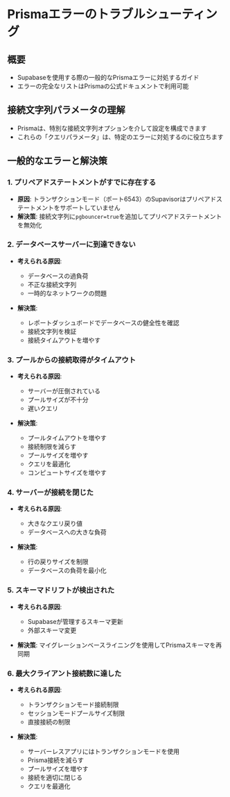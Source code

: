 # Prismaエラーのトラブルシューティング

## 概要

- Supabaseを使用する際の一般的なPrismaエラーに対処するガイド
- エラーの完全なリストはPrismaの公式ドキュメントで利用可能

## 接続文字列パラメータの理解

- Prismaは、特別な接続文字列オプションを介して設定を構成できます
- これらの「クエリパラメータ」は、特定のエラーに対処するのに役立ちます

## 一般的なエラーと解決策

### 1. プリペアドステートメントがすでに存在する

- **原因**: トランザクションモード（ポート6543）のSupavisorはプリペアドステートメントをサポートしていません
- **解決策**: 接続文字列に`pgbouncer=true`を追加してプリペアドステートメントを無効化

### 2. データベースサーバーに到達できない

- **考えられる原因**:
  - データベースの過負荷
  - 不正な接続文字列
  - 一時的なネットワークの問題

- **解決策**:
  - レポートダッシュボードでデータベースの健全性を確認
  - 接続文字列を検証
  - 接続タイムアウトを増やす

### 3. プールからの接続取得がタイムアウト

- **考えられる原因**:
  - サーバーが圧倒されている
  - プールサイズが不十分
  - 遅いクエリ

- **解決策**:
  - プールタイムアウトを増やす
  - 接続制限を減らす
  - プールサイズを増やす
  - クエリを最適化
  - コンピュートサイズを増やす

### 4. サーバーが接続を閉じた

- **考えられる原因**:
  - 大きなクエリ戻り値
  - データベースへの大きな負荷

- **解決策**:
  - 行の戻りサイズを制限
  - データベースの負荷を最小化

### 5. スキーマドリフトが検出された

- **考えられる原因**:
  - Supabaseが管理するスキーマ更新
  - 外部スキーマ変更

- **解決策**: マイグレーションベースライニングを使用してPrismaスキーマを再同期

### 6. 最大クライアント接続数に達した

- **考えられる原因**:
  - トランザクションモード接続制限
  - セッションモードプールサイズ制限
  - 直接接続の制限

- **解決策**:
  - サーバーレスアプリにはトランザクションモードを使用
  - Prisma接続を減らす
  - プールサイズを増やす
  - 接続を適切に閉じる
  - クエリを最適化

